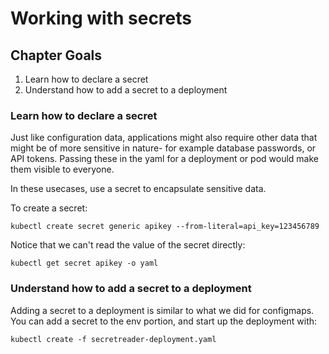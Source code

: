 # Working with secrets

## Chapter Goals
1. Learn how to declare a secret
2. Understand how to add a secret to a deployment

### Learn how to declare a secret
Just like configuration data, applications might also require other data that might be of more sensitive in nature- for example database passwords, or API tokens. Passing these in the yaml for a deployment or pod would make them visible to everyone.

In these usecases, use a secret to encapsulate sensitive data.

To create a secret: 

    kubectl create secret generic apikey --from-literal=api_key=123456789

Notice that we can't read the value of the secret directly:

    kubectl get secret apikey -o yaml

### Understand how to add a secret to a deployment

Adding a secret to a deployment is similar to what we did for configmaps. You can add a secret to the env portion, and start up the deployment with:

    kubectl create -f secretreader-deployment.yaml